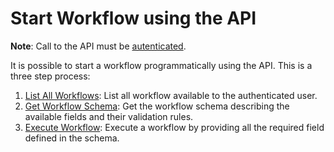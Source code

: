 # Start Workflow using the API

**Note**: Call to the API must be [autenticated](api_auth.md).

It is possible to start a workflow programmatically using the API.  This is a 
three step process:

1. [List All Workflows](api_list_all_workflows.md): List all workflow available to the authenticated user.
2. [Get Workflow Schema](api_get_workflow_schema.md): Get the workflow schema describing the 
    available fields and their validation rules.
3. [Execute Workflow](api_execute_workflow.md): Execute a workflow by providing all the required field 
    defined in the schema.













